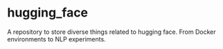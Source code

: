 # hugging_face
A repository to store diverse things related to hugging face. From Docker environments to NLP experiments.

